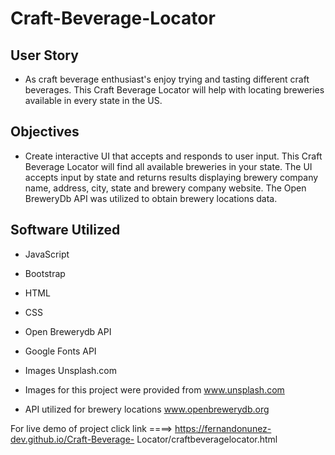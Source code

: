 # Craft-Beverage-Locator


## User Story
* As craft beverage enthusiast's enjoy trying and tasting 
 different craft beverages. This Craft Beverage Locator will
 help with locating breweries available in every state in the US.


## Objectives

* Create interactive UI that accepts and responds to user input.
 This Craft Beverage Locator will find all available breweries in your 
 state. The UI accepts input by state and returns results displaying 
 brewery company name, address, city, state and brewery company website. 
 The Open BreweryDb API was utilized to obtain brewery locations data.


## Software Utilized

* JavaScript
* Bootstrap
* HTML
* CSS
* Open Brewerydb API
* Google Fonts API
* Images Unsplash.com

* Images for this project were provided from www.unsplash.com
* API utilized for brewery locations www.openbrewerydb.org

For live demo of project click link ====> https://fernandonunez-dev.github.io/Craft-Beverage-     Locator/craftbeveragelocator.html

